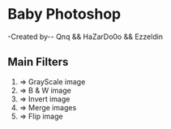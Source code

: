 # Baby Photoshop
-Created by--
Qnq && HaZarDo0o && Ezzeldin

## Main Filters
1) => GrayScale image
2) => B & W image
3) => Invert image
4) => Merge images
5) => Flip image
